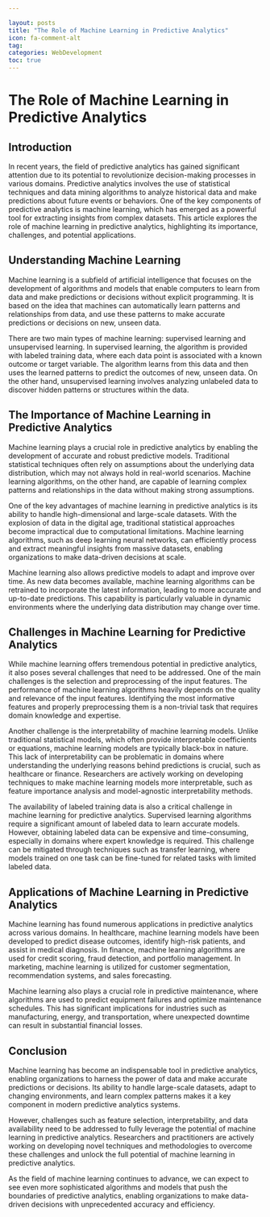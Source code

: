 ```yaml
---

layout: posts
title: "The Role of Machine Learning in Predictive Analytics"
icon: fa-comment-alt
tag:      
categories: WebDevelopment
toc: true
---
```




# The Role of Machine Learning in Predictive Analytics

## Introduction
In recent years, the field of predictive analytics has gained significant attention due to its potential to revolutionize decision-making processes in various domains. Predictive analytics involves the use of statistical techniques and data mining algorithms to analyze historical data and make predictions about future events or behaviors. One of the key components of predictive analytics is machine learning, which has emerged as a powerful tool for extracting insights from complex datasets. This article explores the role of machine learning in predictive analytics, highlighting its importance, challenges, and potential applications.

## Understanding Machine Learning
Machine learning is a subfield of artificial intelligence that focuses on the development of algorithms and models that enable computers to learn from data and make predictions or decisions without explicit programming. It is based on the idea that machines can automatically learn patterns and relationships from data, and use these patterns to make accurate predictions or decisions on new, unseen data.

There are two main types of machine learning: supervised learning and unsupervised learning. In supervised learning, the algorithm is provided with labeled training data, where each data point is associated with a known outcome or target variable. The algorithm learns from this data and then uses the learned patterns to predict the outcomes of new, unseen data. On the other hand, unsupervised learning involves analyzing unlabeled data to discover hidden patterns or structures within the data.

## The Importance of Machine Learning in Predictive Analytics
Machine learning plays a crucial role in predictive analytics by enabling the development of accurate and robust predictive models. Traditional statistical techniques often rely on assumptions about the underlying data distribution, which may not always hold in real-world scenarios. Machine learning algorithms, on the other hand, are capable of learning complex patterns and relationships in the data without making strong assumptions.

One of the key advantages of machine learning in predictive analytics is its ability to handle high-dimensional and large-scale datasets. With the explosion of data in the digital age, traditional statistical approaches become impractical due to computational limitations. Machine learning algorithms, such as deep learning neural networks, can efficiently process and extract meaningful insights from massive datasets, enabling organizations to make data-driven decisions at scale.

Machine learning also allows predictive models to adapt and improve over time. As new data becomes available, machine learning algorithms can be retrained to incorporate the latest information, leading to more accurate and up-to-date predictions. This capability is particularly valuable in dynamic environments where the underlying data distribution may change over time.

## Challenges in Machine Learning for Predictive Analytics
While machine learning offers tremendous potential in predictive analytics, it also poses several challenges that need to be addressed. One of the main challenges is the selection and preprocessing of the input features. The performance of machine learning algorithms heavily depends on the quality and relevance of the input features. Identifying the most informative features and properly preprocessing them is a non-trivial task that requires domain knowledge and expertise.

Another challenge is the interpretability of machine learning models. Unlike traditional statistical models, which often provide interpretable coefficients or equations, machine learning models are typically black-box in nature. This lack of interpretability can be problematic in domains where understanding the underlying reasons behind predictions is crucial, such as healthcare or finance. Researchers are actively working on developing techniques to make machine learning models more interpretable, such as feature importance analysis and model-agnostic interpretability methods.

The availability of labeled training data is also a critical challenge in machine learning for predictive analytics. Supervised learning algorithms require a significant amount of labeled data to learn accurate models. However, obtaining labeled data can be expensive and time-consuming, especially in domains where expert knowledge is required. This challenge can be mitigated through techniques such as transfer learning, where models trained on one task can be fine-tuned for related tasks with limited labeled data.

## Applications of Machine Learning in Predictive Analytics
Machine learning has found numerous applications in predictive analytics across various domains. In healthcare, machine learning models have been developed to predict disease outcomes, identify high-risk patients, and assist in medical diagnosis. In finance, machine learning algorithms are used for credit scoring, fraud detection, and portfolio management. In marketing, machine learning is utilized for customer segmentation, recommendation systems, and sales forecasting.

Machine learning also plays a crucial role in predictive maintenance, where algorithms are used to predict equipment failures and optimize maintenance schedules. This has significant implications for industries such as manufacturing, energy, and transportation, where unexpected downtime can result in substantial financial losses.

## Conclusion
Machine learning has become an indispensable tool in predictive analytics, enabling organizations to harness the power of data and make accurate predictions or decisions. Its ability to handle large-scale datasets, adapt to changing environments, and learn complex patterns makes it a key component in modern predictive analytics systems.

However, challenges such as feature selection, interpretability, and data availability need to be addressed to fully leverage the potential of machine learning in predictive analytics. Researchers and practitioners are actively working on developing novel techniques and methodologies to overcome these challenges and unlock the full potential of machine learning in predictive analytics.

As the field of machine learning continues to advance, we can expect to see even more sophisticated algorithms and models that push the boundaries of predictive analytics, enabling organizations to make data-driven decisions with unprecedented accuracy and efficiency.